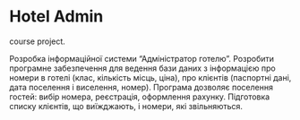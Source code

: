 # Hotel Admin
course project.


Розробка інформаційної системи “Адміністратор готелю”.
Розробити програмне забезпечення для ведення бази даних з інформацією про номери в готелі (клас, кількість 
місць, ціна), про клієнтів (паспортні дані, дата поселення і виселення, номер).
Програма дозволяє поселення гостей: вибір номера, реєстрація, оформлення рахунку.
Підготовка списку клієнтів, що виїжджають, і номери, які звільняються.
